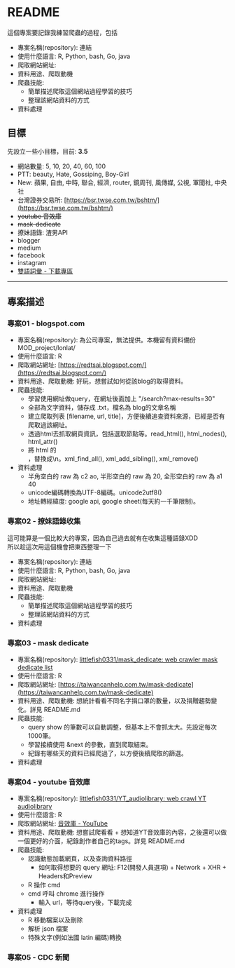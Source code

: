 # README

這個專案要記錄我練習爬蟲的過程，包括  

- 專案名稱(repository): 連結
- 使用什麼語言: R, Python, bash, Go, java
- 爬取網站網址:
- 資料用途、爬取動機
- 爬蟲技能:
  - 簡單描述爬取這個網站過程學習的技巧
  - 整理該網站資料的方式
- 資料處理

## 目標

先設立一些小目標，目前: **3.5**

- 網站數量: 5, 10, 20, 40, 60, 100
- PTT: beauty, Hate, Gossiping, Boy-Girl
- New: 蘋果, 自由, 中時, 聯合, 經濟, router, 鏡周刊, 風傳媒, 公視, 軍聞社, 中央社
- 台灣證券交易所: [https://bsr.twse.com.tw/bshtm/](https://bsr.twse.com.tw/bshtm/)
- ~~youtube 音效庫~~
- ~~mask-dedicate~~
- 撩妹語錄: 渣男API
- blogger
- medium
- facebook
- instagram
- [雙語詞彙 - 下載專區](http://terms.naer.edu.tw/downloadlist/)

---

## 專案描述

### 專案01 - blogspot.com

- 專案名稱(repository): 為公司專案，無法提供。本機留有資料備份 MOD_project/lonlat/
- 使用什麼語言: R
- 爬取網站網址: [https://redtsai.blogspot.com/](https://redtsai.blogspot.com/)
- 資料用途、爬取動機: 好玩，想嘗試如何從該blog的取得資料。
- 爬蟲技能:
  - 學習使用網址做query，在網址後面加上 "/search?max-results=30"
  - 全部為文字資料，儲存成 .txt，檔名為 blog的文章名稱
  - 建立爬取列表 [filename, url, title]，方便後續追查資料來源，已經是否有爬取過該網址。
  - 透過html去抓取網頁資訊，包括選取節點等。read_html(), html_nodes(), html_attr()
  - 將 html 的</br>，替換成\n。xml_find_all(), xml_add_sibling(), xml_remove()
- 資料處理
  - 半角空白的 raw 為 c2 ao, 半形空白的 raw 為 20, 全形空白的 raw 為 a1 40
  - unicode編碼轉換為UTF-8編碼。unicode2utf8()
  - 地址轉經緯度: google api, google sheet(每天約一千筆限制)。

### 專案02 - 撩妹語錄收集

這可能算是一個比較大的專案，因為自己過去就有在收集這種語錄XDD  
所以趁這次用這個機會把東西整理一下

- 專案名稱(repository): 連結
- 使用什麼語言: R, Python, bash, Go, java
- 爬取網站網址:
- 資料用途、爬取動機
- 爬蟲技能:
  - 簡單描述爬取這個網站過程學習的技巧
  - 整理該網站資料的方式
- 資料處理

### 專案03 - mask dedicate

- 專案名稱(repository): [littlefish0331/mask_dedicate: web crawler mask dedicate list](https://github.com/littlefish0331/mask_dedicate)
- 使用什麼語言: R
- 爬取網站網址: [https://taiwancanhelp.com.tw/mask-dedicate](https://taiwancanhelp.com.tw/mask-dedicate)
- 資料用途、爬取動機: 想統計看看不同名字捐口罩的數量，以及捐贈趨勢變化。詳見 README.md
- 爬蟲技能:
  - query show 的筆數可以自動調整，但基本上不會抓太大。先設定每次1000筆。
  - 學習接續使用 &next 的參數，直到爬取結束。
  - 紀錄有哪些天的資料已經爬過了，以方便後續爬取的篩選。
- 資料處理

### 專案04 - youtube 音效庫

- 專案名稱(repository): [littlefish0331/YT_audiolibrary: web crawl YT audiolibrary](https://github.com/littlefish0331/YT_audiolibrary)
- 使用什麼語言: R
- 爬取網站網址: [音效庫 - YouTube](https://www.youtube.com/audiolibrary/music?nv=1)
- 資料用途、爬取動機: 想嘗試爬看看 + 想知道YT音效庫的內容，之後還可以做一個更好的介面，紀錄創作者自己的tags。詳見 README.md
- 爬蟲技能:
  - 認識動態加載網頁，以及查詢資料路徑
    - 如何取得想要的 query 網址: F12(開發人員選項) + Network + XHR + Headers和Preview
  - R 操作 cmd
  - cmd 呼叫 chrome 進行操作
    - 輸入 url，等待query後，下載完成
- 資料處理
  - R 移動檔案以及刪除
  - 解析 json 檔案
  - 特殊文字(例如法國 latin 編碼)轉換

### 專案05 - CDC 新聞
